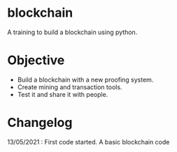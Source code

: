 # blockchain
A training to build a blockchain using python.

# Objective

- Build a blockchain with a new proofing system.
- Create mining and transaction tools.
- Test it and share it with people.

# Changelog
13/05/2021 : First code started. A basic blockchain code

